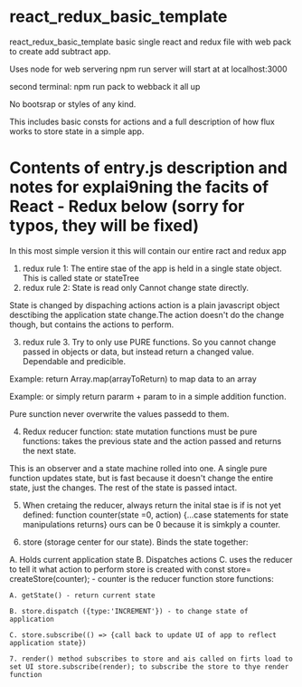 # react_redux_basic_template
react_redux_basic_template basic single react and redux file with web pack to create add subtract app.

Uses node for web servering 
npm run server will start at at localhost:3000

second terminal:
npm run pack to webback it all up

No bootsrap or styles of any kind. 

This includes basic consts for actions and a full description of how flux works to store state in a simple app.

# Contents of entry.js description and notes for explai9ning the facits of React - Redux below (sorry for typos, they will be fixed)

 In this most simple version it this will contain our entire ract and redux app
 
1. redux rule 1: The entire stae of the app is held in a single state object. This is called state or stateTree
2. redux rule 2: State is read only Cannot change state directly. 

State is changed by dispaching actions
action is a plain javascript object desctibing the application state change.The action doesn't do the change though, but contains the actions to perform.

3. redux rule 3. Try to only use PURE functions. So you cannot change passed in objects or data, but instead return a changed value. Dependable and predicible.

Example: return Array.map(arrayToReturn) to map data to an array

Example: or simply return pararm + param to in a simple addition function. 

  Pure sunction never overwrite the values passedd to them.
  
4. Redux reducer function: state mutation functions must be pure functions: takes the previous state and the action passed and returns the next state.

This is an observer and a state machine rolled into one. 
A single pure function updates state, but is fast because it doesn't change the entire state, just the changes. The rest of the state is passed intact. 

5. When cretaing the reducer, always return the inital stae is if is not yet defined:
  function counter(state =0, action) {...case statements for state manipulations returns}
   ours can be 0 because it is simkply a counter.
   
6. store (storage center for our state). Binds the state together:

  A. Holds current application state
  B. Dispatches actions
  C. uses the reducer to tell it what action to perform
    store is created with const store= createStore(counter); - counter is the reducer function
    store functions:
    
    A. getState() - return current state

    B. store.dispatch ({type:'INCREMENT'}) - to change state of application
    
    C. store.subscribe(() => {call back to update UI of app to reflect application state})
    
    7. render() method subscribes to store and ais called on firts load to set UI store.subscribe(render); to subscribe the store to thye render function
    



